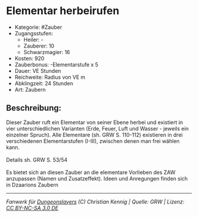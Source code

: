 # Elementar herbeirufen  
- Kategorie: #Zauber  
- Zugangsstufen:  
  - Heiler: -  
  - Zauberer: 10  
  - Schwarzmagier: 16  
- Kosten: 920  
- Zauberbonus:  -Elementarstufe x 5  
- Dauer: VE Stunden  
- Reichweite: Radius von VE m  
- Abklingzeit: 24 Stunden  
- Art: Zaubern     

## Beschreibung:
Dieser Zauber ruft ein Elementar von seiner Ebene herbei und existiert in vier unterschiedlichen Varianten (Erde, Feuer, Luft und Wasser - jeweils ein einzelner Spruch). Alle Elementare (sh. GRW S. 110-112) existieren in drei verschiedenen Elementarstufen (I-III), zwischen denen man frei wählen kann.<br><br>Details sh. GRW S. 53/54<br><br>Es bietet sich an diesen Zauber an die elementare Vorlieben des ZAW anzupassen (Namen und Zusatzeffekt). Ideen und Anregungen finden sich in Dzaarions Zaubern


___
*Fanwerk für [Dungeonslayers](https://www.dungeonslayers.net/) (C) Christian Kennig | Quelle: GRW | Lizenz: [CC BY-NC-SA 3.0 DE](https://creativecommons.org/licenses/by-nc-sa/3.0/de/)*